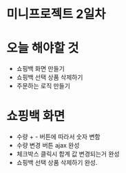 # 미니프로젝트 2일차
# 오늘 해야할 것
- 쇼핑백 화면 만들기 
- 쇼핑백 선택 상품 삭제하기
- 주문하는 로직 만들기

# 쇼핑백 화면
- 수량 + - 버튼에 따라서 숫자 변함
- 수량 변경 버튼 ajax 완성
- 체크박스 클릭시 합계 값 변경되는거 완성
- 쇼핑백 선택 상품 삭제하기 완성.